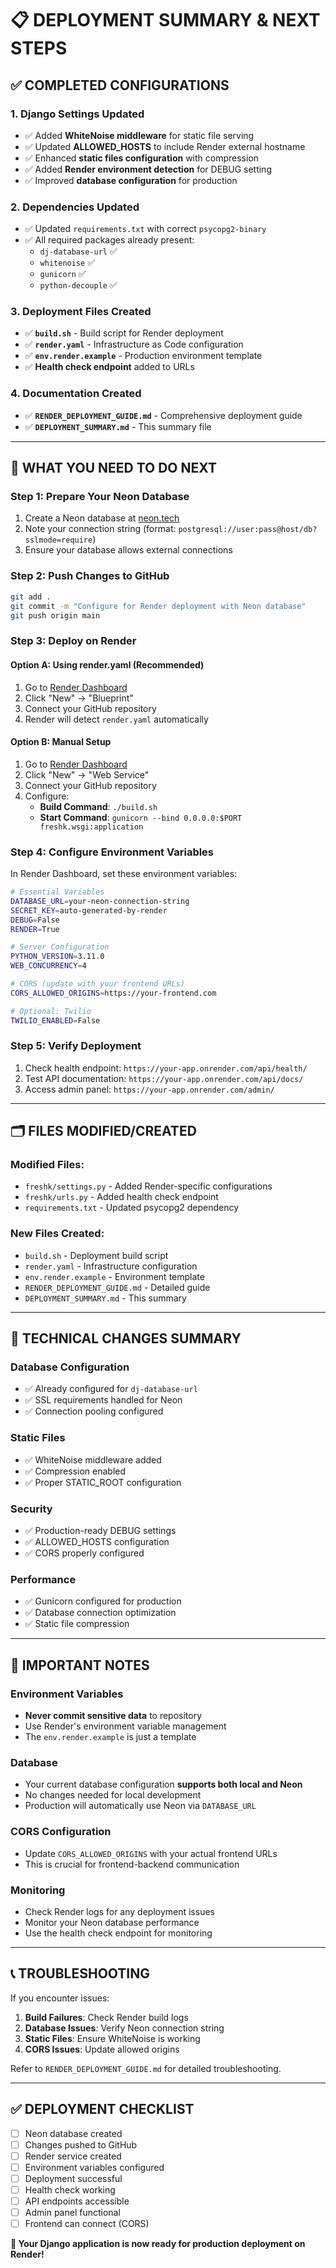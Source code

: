 # 📋 **DEPLOYMENT SUMMARY & NEXT STEPS**

## ✅ **COMPLETED CONFIGURATIONS**

### **1. Django Settings Updated**
- ✅ Added **WhiteNoise middleware** for static file serving
- ✅ Updated **ALLOWED_HOSTS** to include Render external hostname
- ✅ Enhanced **static files configuration** with compression
- ✅ Added **Render environment detection** for DEBUG setting
- ✅ Improved **database configuration** for production

### **2. Dependencies Updated**
- ✅ Updated `requirements.txt` with correct `psycopg2-binary`
- ✅ All required packages already present:
  - `dj-database-url` ✅
  - `whitenoise` ✅
  - `gunicorn` ✅
  - `python-decouple` ✅

### **3. Deployment Files Created**
- ✅ **`build.sh`** - Build script for Render deployment
- ✅ **`render.yaml`** - Infrastructure as Code configuration
- ✅ **`env.render.example`** - Production environment template
- ✅ **Health check endpoint** added to URLs

### **4. Documentation Created**
- ✅ **`RENDER_DEPLOYMENT_GUIDE.md`** - Comprehensive deployment guide
- ✅ **`DEPLOYMENT_SUMMARY.md`** - This summary file

---

## 🔄 **WHAT YOU NEED TO DO NEXT**

### **Step 1: Prepare Your Neon Database**
1. Create a Neon database at [neon.tech](https://neon.tech)
2. Note your connection string (format: `postgresql://user:pass@host/db?sslmode=require`)
3. Ensure your database allows external connections

### **Step 2: Push Changes to GitHub**
```bash
git add .
git commit -m "Configure for Render deployment with Neon database"
git push origin main
```

### **Step 3: Deploy on Render**

#### **Option A: Using render.yaml (Recommended)**
1. Go to [Render Dashboard](https://dashboard.render.com)
2. Click "New" → "Blueprint"
3. Connect your GitHub repository
4. Render will detect `render.yaml` automatically

#### **Option B: Manual Setup**
1. Go to [Render Dashboard](https://dashboard.render.com)
2. Click "New" → "Web Service"
3. Connect your GitHub repository
4. Configure:
   - **Build Command**: `./build.sh`
   - **Start Command**: `gunicorn --bind 0.0.0.0:$PORT freshk.wsgi:application`

### **Step 4: Configure Environment Variables**
In Render Dashboard, set these environment variables:

```bash
# Essential Variables
DATABASE_URL=your-neon-connection-string
SECRET_KEY=auto-generated-by-render
DEBUG=False
RENDER=True

# Server Configuration
PYTHON_VERSION=3.11.0
WEB_CONCURRENCY=4

# CORS (update with your frontend URLs)
CORS_ALLOWED_ORIGINS=https://your-frontend.com

# Optional: Twilio
TWILIO_ENABLED=False
```

### **Step 5: Verify Deployment**
1. Check health endpoint: `https://your-app.onrender.com/api/health/`
2. Test API documentation: `https://your-app.onrender.com/api/docs/`
3. Access admin panel: `https://your-app.onrender.com/admin/`

---

## 🗂️ **FILES MODIFIED/CREATED**

### **Modified Files:**
- `freshk/settings.py` - Added Render-specific configurations
- `freshk/urls.py` - Added health check endpoint
- `requirements.txt` - Updated psycopg2 dependency

### **New Files Created:**
- `build.sh` - Deployment build script
- `render.yaml` - Infrastructure configuration
- `env.render.example` - Environment template
- `RENDER_DEPLOYMENT_GUIDE.md` - Detailed guide
- `DEPLOYMENT_SUMMARY.md` - This summary

---

## 🔧 **TECHNICAL CHANGES SUMMARY**

### **Database Configuration**
- ✅ Already configured for `dj-database-url`
- ✅ SSL requirements handled for Neon
- ✅ Connection pooling configured

### **Static Files**
- ✅ WhiteNoise middleware added
- ✅ Compression enabled
- ✅ Proper STATIC_ROOT configuration

### **Security**
- ✅ Production-ready DEBUG settings
- ✅ ALLOWED_HOSTS configuration
- ✅ CORS properly configured

### **Performance**
- ✅ Gunicorn configured for production
- ✅ Database connection optimization
- ✅ Static file compression

---

## 🚨 **IMPORTANT NOTES**

### **Environment Variables**
- **Never commit sensitive data** to repository
- Use Render's environment variable management
- The `env.render.example` is just a template

### **Database**
- Your current database configuration **supports both local and Neon**
- No changes needed for local development
- Production will automatically use Neon via `DATABASE_URL`

### **CORS Configuration**
- Update `CORS_ALLOWED_ORIGINS` with your actual frontend URLs
- This is crucial for frontend-backend communication

### **Monitoring**
- Check Render logs for any deployment issues
- Monitor your Neon database performance
- Use the health check endpoint for monitoring

---

## 📞 **TROUBLESHOOTING**

If you encounter issues:

1. **Build Failures**: Check Render build logs
2. **Database Issues**: Verify Neon connection string
3. **Static Files**: Ensure WhiteNoise is working
4. **CORS Issues**: Update allowed origins

Refer to `RENDER_DEPLOYMENT_GUIDE.md` for detailed troubleshooting.

---

## ✅ **DEPLOYMENT CHECKLIST**

- [ ] Neon database created
- [ ] Changes pushed to GitHub
- [ ] Render service created
- [ ] Environment variables configured
- [ ] Deployment successful
- [ ] Health check working
- [ ] API endpoints accessible
- [ ] Admin panel functional
- [ ] Frontend can connect (CORS)

**🎉 Your Django application is now ready for production deployment on Render!** 